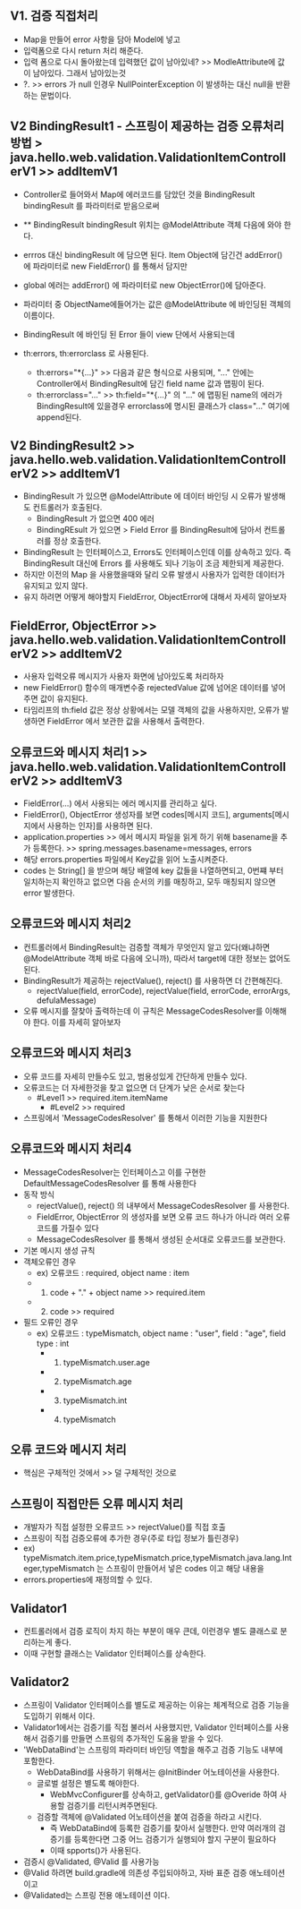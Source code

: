 ## V1. 검증 직접처리
 - Map을 만들어 error 사항을 담아 Model에 넣고
 - 입력폼으로 다시 return 처리 해준다.
  - 입력 폼으로 다시 돌아왔는데 입력했던 값이 남아있네? >> ModleAttribute에 값이 남아있다. 그래서 남아있는것
 - ?. >> errors 가 null 인경우  NullPointerException 이 발생하는 대신 null을 반환하는 문법이다.



## V2 BindingResult1 - 스프링이 제공하는 검증 오류처리 방법 > java.hello.web.validation.ValidationItemControllerV1 >> addItemV1
 - Controller로 들어와서 Map에 에러코드를 담았던 것을 BindingResult bindingResult 를 파라미터로 받음으로써
 -  ** BindingResult bindingResult 위치는 @ModelAttribute 객체 다음에 와야 한다.
 - errros 대신 bindingResult 에 담으면 된다. Item Object에 담긴건 addError() 에 파라미터로 new FieldError() 를 통해서 담지만
 - global 에러는 addError() 에 파라미터로 new ObjectError()에 담아준다.
 - 파라미터 중 ObjectName에들어가는 값은 @ModelAttribute 에 바인딩된 객체의 이름이다. 

 - BindingResult 에 바인딩 된 Error 들이 view 단에서 사용되는데
 - th:errors, th:errorclass 로 사용된다.
   - th:errors="*{...}" >> 다음과 같은 형식으로 사용되며, "..." 안에는 Controller에서 BindingResult에 담긴 field name 값과 맵핑이 된다. 
   - th:errorclass="..." >> th:field="*{...}" 의 "..." 에 맵핑된 name의 에러가 BindingResult에 있을경우 errorclass에 명시된 클래스가 class="..." 여기에 append된다.

## V2 BindingResult2 >> java.hello.web.validation.ValidationItemControllerV2 >> addItemV1
 - BindingResult 가 있으면 @ModelAttribute 에 데이터 바인딩 시 오류가 발생해도 컨트롤러가 호출된다.
   - BindingResult 가 없으면 400 에러
   - BindingREsult 가 있으면 > Field Error 를 BindingResult에 담아서 컨트롤러를 정상 호출한다.
 - BindingResult 는 인터페이스고, Errors도 인터페이스인데 이를 상속하고 있다. 즉 BindingResult 대신에 Errors 를 사용해도 되나 기능이 조금 제한되게 제공한다.
 - 하지만 이전의 Map 을 사용했을때와 달리 오류 발생시 사용자가 입력한 데이터가 유지되고 있지 않다.
 - 유지 하려면 어떻게 해야할지 FieldError, ObjectError에 대해서 자세히 알아보자

## FieldError, ObjectError >> java.hello.web.validation.ValidationItemControllerV2 >> addItemV2
 - 사용자 입력오류 메시지가 사용자 화면에 남아있도록 처리하자
 - new FieldError() 함수의 매개변수중 rejectedValue 값에 넘어온 데이터를 넣어주면 값이 유지된다.
 - 타임리프의 th:field 값은 정상 상황에서는 모델 객체의 값을 사용하지만, 오류가 발생하면 FieldError 에서 보관한 값을 사용해서 출력한다.

## 오류코드와 메시지 처리1 >> java.hello.web.validation.ValidationItemControllerV2 >> addItemV3
 - FieldError(...) 에서 사용되는 에러 메시지를 관리하고 싶다.
 - FieldError(), ObjectError 생성자를 보면 codes[메시지 코드], arguments[메시지에서 사용하는 인자]를 사용하면 된다.
 - application.properties >> 에서 메시지 파일을 읽게 하기 위해 basename을 추가 등록한다. >> spring.messages.basename=messages, errors
 - 해당 errors.properties 파일에서 Key값을 읽어 노출시켜준다.
 - codes 는 String[] 을 받으며 해당 배열에 key 값들을 나열하면되고, 0번쨰 부터 일치하는지 확인하고 없으면 다음 순서의 키를 매칭하고, 모두 매칭되지 않으면 error 발생한다.

## 오류코드와 메시지 처리2
 - 컨트롤러에서 BindingResult는 검증할 객체가 무엇인지 알고 있다(왜냐하면 @ModelAttribute 객체 바로 다음에 오니까), 따라서 target에 대한 정보는 없어도 된다.
 - BindingResult가 제공하는 rejectValue(), reject() 를 사용하면 더 간편해진다.
   - rejectValue(field, errorCode), rejectValue(field, errorCode, errorArgs, defulaMessage)
 - 오류 메시지를 잘찾아 출력하는데 이 규칙은 MessageCodesResolver를 이해해야 한다. 이를 자세히 알아보자


## 오류코드와 메시지 처리3
 - 오류 코드를 자세히 만들수도 있고, 범용성있게 간단하게 만들수 있다.
 - 오류코드는 더 자세한것을 찾고 없으면 더 단계가 낮은 순서로 찾는다
   - #Level1 >> required.item.itemName
     -  #Level2 >> required
 - 스프링에서 'MessageCodesResolver' 를 통해서 이러한 기능을 지원한다

## 오류코드와 메시지 처리4
 - MessageCodesResolver는 인터페이스고 이를 구현한 DefaultMessageCodesResolver 를 통해 사용한다
 - 동작 방식
   - rejectValue(), reject() 의 내부에서 MessageCodesResolver 를 사용한다.
   - FieldError, ObjectError 의 생성자를 보면 오류 코드 하나가 아니라 여러 오류코드를 가질수 있다
   - MessageCodesResolver 를 통해서 생성된 순서대로 오류코드를 보관한다.
 - 기본 메시지 생성 규칙
 - 객체오류인 경우
   - ex) 오류코드 :  required, object name : item
   - 1. code + "." + object name >>  required.item
   - 2. code        >> required
 - 필드 오류인 경우
   - ex) 오류코드 :  typeMismatch, object name : "user", field : "age", field type : int
     - 1. typeMismatch.user.age
     - 2. typeMismatch.age
     - 3. typeMismatch.int
     - 4. typeMismatch


## 오류 코드와 메시지 처리
 - 핵심은 구체적인 것에서 >> 덜 구체적인 것으로
    

## 스프링이 직접만든 오류 메시지 처리
 - 개발자가 직접 설정한 오류코드 >> rejectValue()를 직접 호출
 - 스프링이 직접 검증오류에 추가한 경우(주로 타입 정보가 틀린경우)
 - ex) typeMismatch.item.price,typeMismatch.price,typeMismatch.java.lang.Integer,typeMismatch 는 스프링이 만들어서 넣은 codes 이고 해당 내용을
 - errors.properties에 재정의할 수 있다.

## Validator1
 - 컨트롤러에서 검증 로직이 차지 하는 부분이 매우 큰데, 이런경우 별도 클래스로 분리하는게 좋다. 
 - 이때 구현할 클래스는 Validator 인터페이스를 상속한다.

## Validator2
 - 스프링이 Validator 인터페이스를 별도로 제공하는 이유는 체계적으로 검증 기능을 도입하기 위해서 이다.
 - Validator1에서는 검증기를 직접 불러서 사용했지만, Validator 인터페이스를 사용해서 검증기를 만들면 스프링의 추가적인 도움을 받을 수 있다.
 - 'WebDataBind'는 스프링의 파라미터 바인딩 역할을 해주고 검증 기능도 내부에 포함한다.
   - WebDataBind를 사용하기 위해서는 @InitBinder 어노테이션을 사용한다.
   - 글로벌 설정은 별도록 해야한다.
     - WebMvcConfigurer를 상속하고, getValidator()를 @Overide 하여 사용할 검증기를 리턴시켜주면된다.
   - 검증할 객체에 @Validated 어노테이션을 붙여 검증을 하라고 시킨다.
     - 즉 WebDataBind에 등록한 검증기를 찾아서 실행한다. 만약 여러개의 검증기를 등록한다면 그중 어느 검증기가 실행되야 할지 구분이 필요하다
     - 이때 spports()가 사용된다. 
 - 검증시 @Validated, @Valid 를 사용가능 
 - @Valid 하려면 build.gradle에 의존성 주입되야하고, 자바 표준 검증 애노테이션이고
 - @Validated는 스프링 전용 애노테이션 이다.

